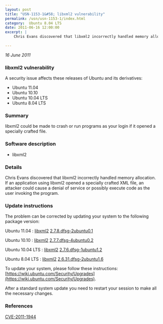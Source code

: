 ```yaml
---
layout: post
title: "USN-1153-1&#58; libxml2 vulnerability"
permalink: /usn/usn-1153-1/index.html
category:  Ubuntu 8.04 LTS
date: 2011-06-16 12:00:00
excerpt: |
    Chris Evans discovered that libxml2 incorrectly handled memory allocation. If an application using libxml2 opened a specially crafted XML file, an attacker could cause a denial of service or possibly execute code as the user invoking the program. 
    
--- 
```

 
 

*16 June 2011*

### libxml2 vulnerability

A security issue affects these releases of Ubuntu and its derivatives:

* Ubuntu 11.04
* Ubuntu 10.10
* Ubuntu 10.04 LTS
* Ubuntu 8.04 LTS

### Summary

libxml2 could be made to crash or run programs as your login if it opened a specially crafted file.

### Software description

* libxml2 

### Details

Chris Evans discovered that libxml2 incorrectly handled memory allocation. If an application using libxml2 opened a specially crafted XML file, an attacker could cause a denial of service or possibly execute code as the user invoking the program. 

### Update instructions

The problem can be corrected by updating your system to the following package version:

Ubuntu 11.04
 : [libxml2](https://launchpad.net/ubuntu/+source/libxml2) <span> [2.7.8.dfsg-2ubuntu0.1](https://launchpad.net/ubuntu/+source/libxml2/2.7.8.dfsg-2ubuntu0.1) </span> 

Ubuntu 10.10
 : [libxml2](https://launchpad.net/ubuntu/+source/libxml2) <span> [2.7.7.dfsg-4ubuntu0.2](https://launchpad.net/ubuntu/+source/libxml2/2.7.7.dfsg-4ubuntu0.2) </span> 

Ubuntu 10.04 LTS
 : [libxml2](https://launchpad.net/ubuntu/+source/libxml2) <span> [2.7.6.dfsg-1ubuntu1.2](https://launchpad.net/ubuntu/+source/libxml2/2.7.6.dfsg-1ubuntu1.2) </span> 

Ubuntu 8.04 LTS
 : [libxml2](https://launchpad.net/ubuntu/+source/libxml2) <span> [2.6.31.dfsg-2ubuntu1.6](https://launchpad.net/ubuntu/+source/libxml2/2.6.31.dfsg-2ubuntu1.6) </span> 

To update your system, please follow these instructions: [https://wiki.ubuntu.com/Security/Upgrades](https://wiki.ubuntu.com/Security/Upgrades).

After a standard system update you need to restart your session to make all the necessary changes. 

### References

 
 [CVE-2011-1944](http://people.ubuntu.com/~ubuntu-security/cve/CVE-2011-1944)
 

